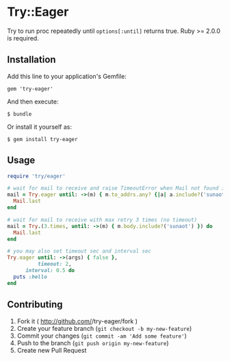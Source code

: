 # Try::Eager

Try to run proc repeatedly until `options[:until]` returns true. Ruby >= 2.0.0 is required.

## Installation

Add this line to your application's Gemfile:

    gem 'try-eager'

And then execute:

    $ bundle

Or install it yourself as:

    $ gem install try-eager

## Usage

```ruby
require 'try/eager'

# wait for mail to receive and raise TimeoutError when Mail not found in 10 seconds
mail = Try.eager until: ->(m) { m.to_addrs.any? {|a| a.include?('sunaot') } do
  Mail.last
end

# wait for mail to receive with max retry 3 times (no timeout)
mail = Try.(3.times, until: ->(m) { m.body.include?('sunaot') }) do
  Mail.last
end

# you may also set timeout sec and interval sec
Try.eager until: ->(args) { false },
          timeout: 2,
	  interval: 0.5 do
  puts :hello
end
```

## Contributing

1. Fork it ( http://github.com/<my-github-username>/try-eager/fork )
2. Create your feature branch (`git checkout -b my-new-feature`)
3. Commit your changes (`git commit -am 'Add some feature'`)
4. Push to the branch (`git push origin my-new-feature`)
5. Create new Pull Request

